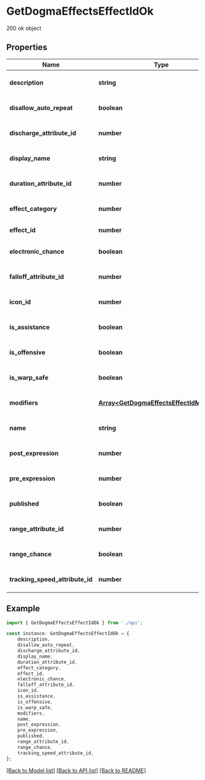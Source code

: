 # GetDogmaEffectsEffectIdOk

200 ok object

## Properties

Name | Type | Description | Notes
------------ | ------------- | ------------- | -------------
**description** | **string** | description string | [optional] [default to undefined]
**disallow_auto_repeat** | **boolean** | disallow_auto_repeat boolean | [optional] [default to undefined]
**discharge_attribute_id** | **number** | discharge_attribute_id integer | [optional] [default to undefined]
**display_name** | **string** | display_name string | [optional] [default to undefined]
**duration_attribute_id** | **number** | duration_attribute_id integer | [optional] [default to undefined]
**effect_category** | **number** | effect_category integer | [optional] [default to undefined]
**effect_id** | **number** | effect_id integer | [default to undefined]
**electronic_chance** | **boolean** | electronic_chance boolean | [optional] [default to undefined]
**falloff_attribute_id** | **number** | falloff_attribute_id integer | [optional] [default to undefined]
**icon_id** | **number** | icon_id integer | [optional] [default to undefined]
**is_assistance** | **boolean** | is_assistance boolean | [optional] [default to undefined]
**is_offensive** | **boolean** | is_offensive boolean | [optional] [default to undefined]
**is_warp_safe** | **boolean** | is_warp_safe boolean | [optional] [default to undefined]
**modifiers** | [**Array&lt;GetDogmaEffectsEffectIdModifier&gt;**](GetDogmaEffectsEffectIdModifier.md) | modifiers array | [optional] [default to undefined]
**name** | **string** | name string | [optional] [default to undefined]
**post_expression** | **number** | post_expression integer | [optional] [default to undefined]
**pre_expression** | **number** | pre_expression integer | [optional] [default to undefined]
**published** | **boolean** | published boolean | [optional] [default to undefined]
**range_attribute_id** | **number** | range_attribute_id integer | [optional] [default to undefined]
**range_chance** | **boolean** | range_chance boolean | [optional] [default to undefined]
**tracking_speed_attribute_id** | **number** | tracking_speed_attribute_id integer | [optional] [default to undefined]

## Example

```typescript
import { GetDogmaEffectsEffectIdOk } from './api';

const instance: GetDogmaEffectsEffectIdOk = {
    description,
    disallow_auto_repeat,
    discharge_attribute_id,
    display_name,
    duration_attribute_id,
    effect_category,
    effect_id,
    electronic_chance,
    falloff_attribute_id,
    icon_id,
    is_assistance,
    is_offensive,
    is_warp_safe,
    modifiers,
    name,
    post_expression,
    pre_expression,
    published,
    range_attribute_id,
    range_chance,
    tracking_speed_attribute_id,
};
```

[[Back to Model list]](../README.md#documentation-for-models) [[Back to API list]](../README.md#documentation-for-api-endpoints) [[Back to README]](../README.md)
